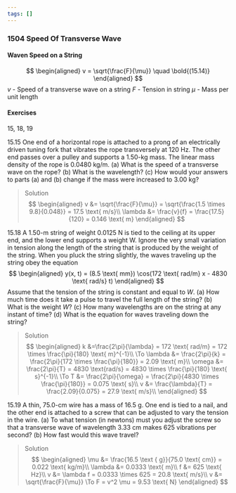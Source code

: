 ```yaml
---
tags: []
---
```


### 1504 Speed Of Transverse Wave

#### Waven Speed on a String
$$
\begin{aligned}
v = \sqrt{\frac{F}{\mu}} \quad \bold{(15.14)}
\end{aligned}
$$
$v$ - Speed of a transverse wave on a string
$F$ - Tension in string
$\mu$ - Mass per unit length

#### Exercises
15, 18, 19

15.15 One end of a horizontal rope is attached to a prong of an electrically driven tuning fork that vibrates the rope transversely at $120$ Hz. The other end passes over a pulley and supports a $1.50$-kg mass. The linear mass density of the rope is $0.0480 \text{ kg/m}$.
(a) What is the speed of a transverse wave on the rope?
(b) What is the wavelength?
(c) How would your answers to parts (a) and (b) change if the mass were increased to 3.00 kg?
>Solution
$$
\begin{aligned}
v &= \sqrt{\frac{F}{\mu}} = \sqrt{\frac{1.5 \times 9.8}{0.048}} = 17.5 \text{ m/s}\\
\lambda &= \frac{v}{f} = \frac{17.5}{120} = 0.146 \text{ m}
\end{aligned}
$$

15.18 A 1.50-m string of weight 0.0125 N is tied to the ceiling at its upper end, and the lower end supports a weight W. Ignore the very small variation in tension along the length of the string that is produced by the weight of the string. When you pluck the string slightly, the waves traveling up the string obey the equation
$$
\begin{aligned}
y(x, t) = (8.5 \text{ mm}) \cos(172 \text{ rad/m} x - 4830 \text{ rad/s} t)
\end{aligned}
$$
Assume that the tension of the string is constant and equal to $W$.
(a) How much time does it take a pulse to travel the full length of the string?
(b) What is the weight $W$?
(c) How many wavelengths are on the string at any instant of time?
(d) What is the equation for waves traveling down the string?
>Solution
$$
\begin{aligned}
k &=\frac{2\pi}{\lambda} = 172 \text{ rad/m}  = 172 \times \frac{\pi}{180} \text{ m}^{-1}\\
\To \lambda &= \frac{2\pi}{k} = \frac{2\pi}{172 \times \frac{\pi}{180}}  = 2.09 \text{ m}\\
\omega &= \frac{2\pi}{T} = 4830 \text{rad/s} = 4830 \times \frac{\pi}{180} \text{ s}^{-1}\\
\To T &= \frac{2\pi}{\omega} = \frac{2\pi}{4830 \times \frac{\pi}{180}} = 0.075 \text{ s}\\
v &= \frac{\lambda}{T} = \frac{2.09}{0.075} = 27.9 \text{ m/s}\\
\end{aligned}
$$


15.19 A thin, 75.0-cm wire has a mass of 16.5 g. One end is tied to a nail, and the other end is attached to a screw that can be adjusted to vary the tension in the wire.
(a) To what tension (in newtons) must you adjust the screw so that a transverse wave of wavelength 3.33 cm makes 625 vibrations per second?
(b) How fast would this wave travel?
>Solution
$$
\begin{aligned}
\mu &= \frac{16.5 \text { g}}{75.0 \text{ cm}} = 0.022 \text{ kg/m}\\
\lambda &= 0.0333 \text{ m}\\
f &= 625 \text{ Hz}\\
v &= \lambda f = 0.0333 \times 625 = 20.8 \text{ m/s}\\
v &= \sqrt{\frac{F}{\mu}} \To F = v^2 \mu = 9.53 \text{ N}
\end{aligned}
$$
